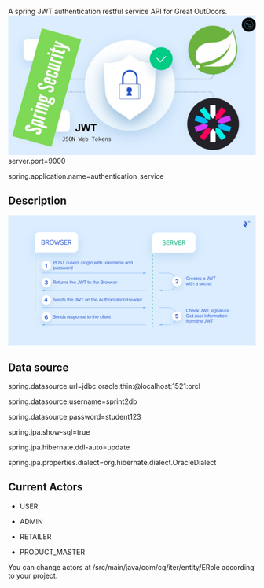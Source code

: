 A spring JWT authentication restful service API for Great OutDoors.	
![](asserts/jwt.jpg)	
server.port=9000	


spring.application.name=authentication_service	

## Description 	
![](asserts/jwt-flow.png)	

## Data source	
spring.datasource.url=jdbc:oracle:thin:@localhost:1521:orcl  	

spring.datasource.username=sprint2db	

spring.datasource.password=student123	

spring.jpa.show-sql=true	

spring.jpa.hibernate.ddl-auto=update	

spring.jpa.properties.dialect=org.hibernate.dialect.OracleDialect	


## Current Actors	
* USER	

* ADMIN	

* RETAILER	

* PRODUCT_MASTER	

You can change actors at /src/main/java/com/cg/iter/entity/ERole according to your project.

